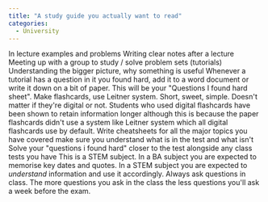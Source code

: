 ```yaml
---
title: "A study guide you actually want to read"
categories:
  - University
---
```


In lecture examples and problems
Writing clear notes after a lecture
Meeting up with a group to study / solve problem sets (tutorials)
Understanding the bigger picture, why something is useful
Whenever a tutorial has a question in it you found hard, add it to a word document or write it down on a bit of paper. This will be your "Questions I found hard sheet".
Make flashcards, use Leitner system. Short, sweet, simple. Doesn't matter if they're digital or not. Students who used digital flashcards have been shown to retain information longer although this is because the paper flashcards didn't use a system like Leitner system which all digital flashcards use by default.
Write cheatsheets for all the major topics you have covered
make sure you understand what is in the test and what isn't
Solve your "questions i found hard" closer to the test alongside any class tests you have
This is a STEM subject. In a BA subject you are expected to memorise key dates and quotes. In a STEM subject you are expected to *understand* information and use it accordingly.
Always ask questions in class. The more questions you ask in the class the less questions you'll ask a week before the exam.